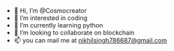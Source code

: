 - 👋 Hi, I’m @Cosmocreator
- 👀 I’m interested in coding
- 🌱 I’m currently learning python
- 💞️ I’m looking to collaborate on blockchain
- 📫 you can mail me at nikhilsingh786687@gmail.com 

<!---
Cosmocreator/Cosmocreator is a ✨ special ✨ repository because its `README.md` (this file) appears on your GitHub profile.
You can click the Preview link to take a look at your changes.
--->
